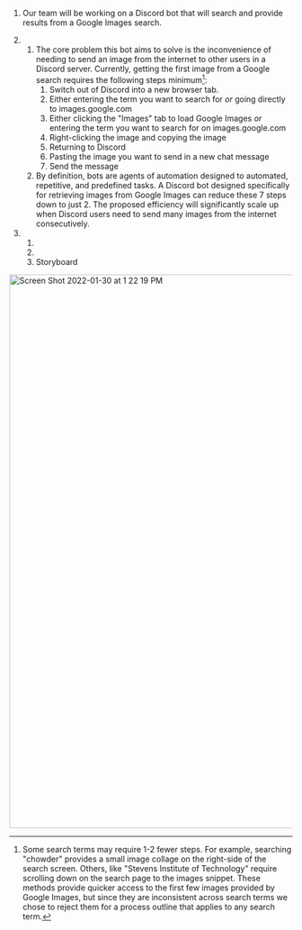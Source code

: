 1. Our team will be working on a Discord bot that will search and provide results from a Google Images search.

2. 
	1. The core problem this bot aims to solve is the inconvenience of needing to send an image from the internet to other users in a Discord server. Currently, getting the first image from a Google search requires the following steps minimum[^1]:
		1. Switch out of Discord into a new browser tab.
		2. Either entering the term you want to search for *or* going directly to images.google.com
		3. Either clicking the "Images" tab to load Google Images *or* entering the term you want to search for on images.google.com
		4. Right-clicking the image and copying the image
		5. Returning to Discord
		6. Pasting the image you want to send in a new chat message
		7. Send the message
	2. By definition, bots are agents of automation designed to automated, repetitive, and predefined tasks. A Discord bot designed specifically for retrieving images from Google Images can reduce these 7 steps down to just 2. The proposed efficiency will significantly scale up when Discord users need to send many images from the internet consecutively.

3. 
	1. 
	2. 
	3. Storyboard
<img width="983" alt="Screen Shot 2022-01-30 at 1 22 19 PM" src="https://user-images.githubusercontent.com/77374947/151712206-4fb2a1d1-0d84-4139-9a2d-3171aeaf9719.png">

[^1]: Some search terms may require 1-2 fewer steps. For example, searching "chowder" provides a small image collage on the right-side of the search screen. Others, like "Stevens Institute of Technology" require scrolling down on the search page to the images snippet. These methods provide quicker access to the first few images provided by Google Images, but since they are inconsistent across search terms we chose to reject them for a process outline that applies to any search term.
